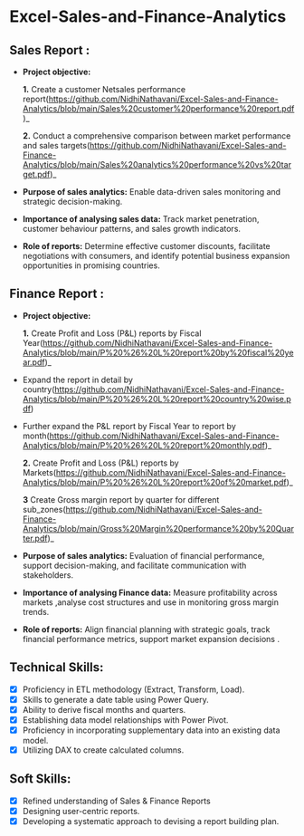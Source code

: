 # Excel-Sales-and-Finance-Analytics

## Sales Report :

- **Project objective:** 

    **1.** Create a customer Netsales performance report(https://github.com/NidhiNathavani/Excel-Sales-and-Finance-Analytics/blob/main/Sales%20customer%20performance%20report.pdf)_ 

    **2.** Conduct a comprehensive comparison between market performance and sales targets(https://github.com/NidhiNathavani/Excel-Sales-and-Finance-Analytics/blob/main/Sales%20analytics%20performance%20vs%20target.pdf)_

- **Purpose of sales analytics:** Enable data-driven sales monitoring and strategic decision-making.

- **Importance of analysing sales data:** Track market penetration, customer behaviour patterns, and sales growth indicators.

- **Role of reports:** Determine effective customer discounts, facilitate negotiations with consumers, and identify potential business expansion opportunities in promising countries.

## Finance Report :

- **Project objective:** 

    **1.** Create Profit and Loss (P&L) reports by Fiscal Year(https://github.com/NidhiNathavani/Excel-Sales-and-Finance-Analytics/blob/main/P%20%26%20L%20report%20by%20fiscal%20year.pdf)_ 
- Expand the report in detail by country(https://github.com/NidhiNathavani/Excel-Sales-and-Finance-Analytics/blob/main/P%20%26%20L%20report%20country%20wise.pdf)
- Further expand the P&L report by Fiscal Year to report by month(https://github.com/NidhiNathavani/Excel-Sales-and-Finance-Analytics/blob/main/P%20%26%20L%20report%20monthly.pdf)_

   **2.** Create Profit and Loss (P&L) reports by Markets(https://github.com/NidhiNathavani/Excel-Sales-and-Finance-Analytics/blob/main/P%20%26%20L%20report%20of%20market.pdf)_
  
   **3** Create Gross margin report by quarter for different sub_zones(https://github.com/NidhiNathavani/Excel-Sales-and-Finance-Analytics/blob/main/Gross%20Margin%20performance%20by%20Quarter.pdf)_

- **Purpose of sales analytics:** Evaluation of financial performance, support decision-making, and facilitate communication with stakeholders.

- **Importance of analysing Finance data:** Measure profitability across markets ,analyse cost structures and use in monitoring gross margin trends.

- **Role of reports:** Align financial planning with strategic goals, track financial performance metrics, support market expansion decisions .
## Technical Skills:
- [x]	Proficiency in ETL methodology (Extract, Transform, Load).
- [x]	Skills to generate a date table using Power Query.
- [x]	Ability to derive fiscal months and quarters.
- [x]	Establishing data model relationships with Power Pivot.
- [x]	Proficiency in incorporating supplementary data into an existing data model.
- [x]	Utilizing DAX to create calculated columns.
## Soft Skills:
- [x]	Refined understanding of Sales & Finance Reports
- [x]	Designing user-centric reports.
- [x]	Developing a systematic approach to devising a report building plan.
